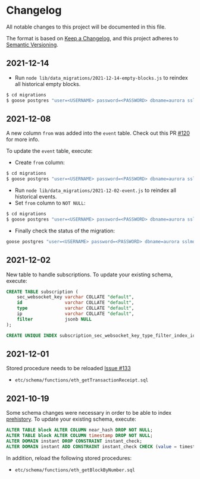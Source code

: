 # Changelog

All notable changes to this project will be documented in this file.

The format is based on [Keep a Changelog](https://keepachangelog.com/en/1.0.0/),
and this project adheres to [Semantic Versioning](https://semver.org/spec/v2.0.0.html).


## 2021-12-14

- Run `node lib/data_migrations/2021-12-14-empty-blocks.js` to reindex all historical empty blocks.

```bash
$ cd migrations
$ goose postgres "user=<USERNAME> password=<PASSWORD> dbname=aurora sslmode=disable" up
```

## 2021-12-08

A new column `from` was added into the `event` table. Check out this PR [#120](https://github.com/aurora-is-near/aurora-relayer/pull/120) for more info.

To update the `event` table, execute:

- Create `from` column:

```bash
$ cd migrations
$ goose postgres "user=<USERNAME> password=<PASSWORD> dbname=aurora sslmode=disable" up-to 20211208103001
```

- Run `node lib/data_migrations/2021-12-02-event.js` to reindex all historical events.
- Set `from` column to `NOT NULL`:

```bash
$ cd migrations
$ goose postgres "user=<USERNAME> password=<PASSWORD> dbname=aurora sslmode=disable" up-to 20211208110338
```
- Finally check the status of the migration:
```bash
goose postgres "user=<USERNAME> password=<PASSWORD> dbname=aurora sslmode=disable" status
```
## 2021-12-02

New table to handle subscriptions.
To update your existing schema, execute:

```sql
CREATE TABLE subscription (
	sec_websocket_key varchar COLLATE "default",
	id                varchar COLLATE "default",
	type              varchar COLLATE "default",
	ip                varchar COLLATE "default",
	filter            jsonb NULL
);

CREATE UNIQUE INDEX subscription_sec_websocket_key_type_filter_index_idx ON subscription (sec_websocket_key, type, filter);
```
## 2021-12-01

Stored procedure needs to be reloaded [Issue #133](https://github.com/aurora-is-near/aurora-relayer/issues/133)

- `etc/schema/functions/eth_getTransactionReceipt.sql`

## 2021-10-19

Some schema changes were necessary in order to be able to index
[prehistory]. To update your existing schema, execute:

```sql
ALTER TABLE block ALTER COLUMN near_hash DROP NOT NULL;
ALTER TABLE block ALTER COLUMN timestamp DROP NOT NULL;
ALTER DOMAIN instant DROP CONSTRAINT instant_check;
ALTER DOMAIN instant ADD CONSTRAINT instant_check CHECK (value = timestamptz '1970-01-01T00:00:00Z' OR value > timestamptz '2015-07-30T00:00:00Z');
```

In addition, reload the following stored procedures:

- `etc/schema/functions/eth_getBlockByNumber.sql`

[prehistory]: https://github.com/aurora-is-near/aurora-relayer-dumps
